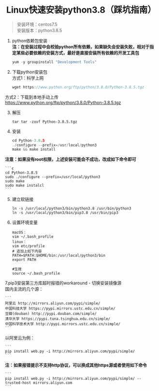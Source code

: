 # <center>Linux快速安装python3.8（踩坑指南）

> 安装环境：centos7.5  
> 安装版本：python3.8.5  

1. python依赖包安装  
**注：在安装过程中会校验python所有依赖，如果缺失会安装失败，相对于指定某些必要依赖的安装方式，最好是直接安装所有依赖的开发工具包**

    ```c
    yum -y groupinstall "Development Tools"
    ```

2. 下载python安装包  
方式1：科学上网   

    ```c
    wget https://www.python.org/ftp/python/3.8.0/Python-3.8.5.tgz 
    ```

方式2：下载到本地手动上传  
https://www.python.org/ftp/python/3.8.0/Python-3.8.5.tgz

3. 解压 

    ```
    tar tar -zxvf Python-3.8.5.tgz
    ```

4. 安装

    ```c
    cd Python-3.8.5
    ./configure --prefix=/usr/local/python3
    make && make install
    ```

**注意：如果没有root权限，上述安装可能会不成功，改成如下命令即可**

    ```c
    cd Python-3.8.5
    sudo ./configure --prefix=/usr/local/python3
    sudo make
    sudo make instalcl
    ```

5. 建立软链接

    ```
    ln -s /usr/local/python3/bin/python3.8 /usr/bin/python3
    ln -s /usr/local/python3/bin/pip3.8 /usr/bin/pip3
    ```

6. 设置环境变量

    ```shell
    macOS：
    vim ~/.bash_profile
    linux：
    vim etc/profile
    # 追加上如下内容
    PATH=$PATH:$HOME/bin:/usr/local/python3/bin
    export PATH

    #生效
    source ~/.bash_profile
    ```

7.pip3安装第三方库超时报错的workaround - 切换安装镜像源   
国内主流的几个源：

    ```
    阿里云 http://mirrors.aliyun.com/pypi/simple/
    中国科技大学 https://pypi.mirrors.ustc.edu.cn/simple/
    豆瓣(douban) http://pypi.douban.com/simple/
    清华大学 https://pypi.tuna.tsinghua.edu.cn/simple/
    中国科学技术大学 http://pypi.mirrors.ustc.edu.cn/simple/
    ```
以阿里云为例：

    ```
    pip install web.py -i http://mirrors.aliyun.com/pypi/simple/
    ```

**注：如果报错提示不支持http协议，可以换成其他https源或者使用如下命令**

    ```
    pip install web.py -i http://mirrors.aliyun.com/pypi/simple/ --trusted-host mirrors.aliyun.com
    ```
